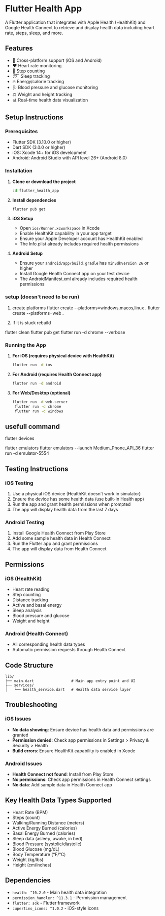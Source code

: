 # Flutter Health App

A Flutter application that integrates with Apple Health (HealthKit) and Google Health Connect to retrieve and display health data including heart rate, steps, sleep, and more.

## Features

- 📱 Cross-platform support (iOS and Android)
- ❤️ Heart rate monitoring
- 👟 Step counting
- 😴 Sleep tracking
- 🔥 Energy/calorie tracking
- 🩺 Blood pressure and glucose monitoring
- ⚖️ Weight and height tracking
- 📊 Real-time health data visualization

## Setup Instructions

### Prerequisites

- Flutter SDK (3.10.0 or higher)
- Dart SDK (3.0.0 or higher)
- iOS: Xcode 14+ for iOS development
- Android: Android Studio with API level 26+ (Android 8.0)

### Installation

1. **Clone or download the project**
   ```bash
   cd flutter_health_app
   ```

2. **Install dependencies**
   ```bash
   flutter pub get
   ```

3. **iOS Setup**
   - Open `ios/Runner.xcworkspace` in Xcode
   - Enable HealthKit capability in your app target
   - Ensure your Apple Developer account has HealthKit enabled
   - The Info.plist already includes required health permissions

4. **Android Setup**
   - Ensure your `android/app/build.gradle` has `minSdkVersion 26` or higher
   - Install Google Health Connect app on your test device
   - The AndroidManifest.xml already includes required health permissions
### setup (doesn't need to be run)


1. create platforms
flutter create --platforms=windows,macos,linux .
flutter create --platforms=web .

2. If it is stuck rebuild 

flutter clean
flutter pub get
flutter run -d chrome --verbose


### Running the App

1. **For iOS (requires physical device with HealthKit)**
   ```bash
   flutter run -d ios
   ```

2. **For Android (requires Health Connect app)**
   ```bash
   flutter run -d android
   ```
   
3. **For Web/Desktop (optional)**
   ```bash
   flutter run -d web-server
    flutter run -d chrome
    flutter run -d windows
    ```

## usefull command 


flutter devices

flutter emulators
flutter emulators --launch Medium_Phone_API_36
flutter run -d emulator-5554



## Testing Instructions

### iOS Testing
1. Use a physical iOS device (HealthKit doesn't work in simulator)
2. Ensure the device has some health data (use built-in Health app)
3. Run the app and grant health permissions when prompted
4. The app will display health data from the last 7 days

### Android Testing
1. Install Google Health Connect from Play Store
2. Add some sample health data in Health Connect
3. Run the Flutter app and grant permissions
4. The app will display data from Health Connect

## Permissions

### iOS (HealthKit)
- Heart rate reading
- Step counting
- Distance tracking
- Active and basal energy
- Sleep analysis
- Blood pressure and glucose
- Weight and height

### Android (Health Connect)
- All corresponding health data types
- Automatic permission requests through Health Connect

## Code Structure

```
lib/
├── main.dart                 # Main app entry point and UI
├── services/
│   └── health_service.dart   # Health data service layer
```

## Troubleshooting

### iOS Issues
- **No data showing**: Ensure device has health data and permissions are granted
- **Permission denied**: Check app permissions in Settings > Privacy & Security > Health
- **Build errors**: Ensure HealthKit capability is enabled in Xcode

### Android Issues
- **Health Connect not found**: Install from Play Store
- **No permissions**: Check app permissions in Health Connect settings
- **No data**: Add sample data in Health Connect app

## Key Health Data Types Supported

- Heart Rate (BPM)
- Steps (count)
- Walking/Running Distance (meters)
- Active Energy Burned (calories)
- Basal Energy Burned (calories)
- Sleep data (asleep, awake, in bed)
- Blood Pressure (systolic/diastolic)
- Blood Glucose (mg/dL)
- Body Temperature (°F/°C)
- Weight (kg/lbs)
- Height (cm/inches)

## Dependencies

- `health: ^10.2.0` - Main health data integration
- `permission_handler: ^11.3.1` - Permission management
- `flutter: sdk` - Flutter framework
- `cupertino_icons: ^1.0.2` - iOS-style icons